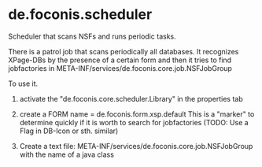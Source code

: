 de.foconis.scheduler
====================

Scheduler that scans NSFs and runs periodic tasks.

There is a patrol job that scans periodically all databases.
It recognizes XPage-DBs by the presence of a certain form and then it tries to find jobfactories in 
META-INF/services/de.foconis.core.job.NSFJobGroup

To use it.
1. activate the "de.foconis.core.scheduler.Library" in the properties tab

2. create a 
	FORM name = de.foconis.form.xsp.default
This is a "marker" to determine quickly if it is worth to search for jobfactories
(TODO: Use a Flag in DB-Icon or sth. similar)


3. Create a text file:
META-INF/services/de.foconis.core.job.NSFJobGroup
with the name of a java class

